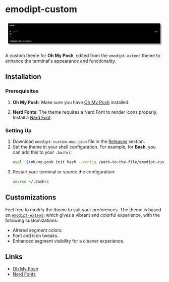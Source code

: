 # emodipt-custom

![Emodipt Custom Theme Screenshot](screenshot1.png)

A custom theme for **Oh My Posh**, edited from the `emodipt-extend` theme to enhance the terminal's appearance and functionality.

## Installation

### Prerequisites
1. **Oh My Posh**: Make sure you have [Oh My Posh](https://github.com/JanDeDobbeleer/oh-my-posh) installed.

2. **Nerd Fonts**: The theme requires a Nerd Font to render icons properly. Install a [Nerd Font](https://www.nerdfonts.com/font-downloads).

### Setting Up
1. Download `emodipt-custom.omp.json` file in the [Releases](https://github.com/kuro1kag3/emodipt-custom/releases) section.
2. Set the theme in your shell configuration. For example, for **Bash**, you can add this to your `.bashrc`:
   ```bash
   eval "$(oh-my-posh init bash --config /path-to-the-file/emodipt-custom.omp.json)"
   ```
3. Restart your terminal or source the configuration:
   ```bash
   source ~/.bashrc
   ```

## Customizations
Feel free to modify the theme to suit your preferences. The theme is based on [`emodipt-extend`](https://github.com/JanDeDobbeleer/oh-my-posh/blob/main/themes/emodipt-extend.omp.json), which gives a vibrant and colorful experience, with the following customizations:
- Altered segment colors.
- Font and icon tweaks.
- Enhanced segment visibility for a cleaner experience.

## Links
- [Oh My Posh](https://github.com/JanDeDobbeleer/oh-my-posh)
- [Nerd Fonts](https://www.nerdfonts.com/font-downloads)
